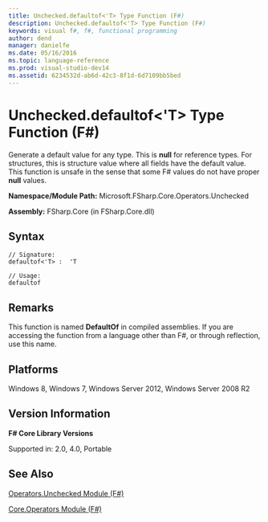 ```yaml
---
title: Unchecked.defaultof<'T> Type Function (F#)
description: Unchecked.defaultof<'T> Type Function (F#)
keywords: visual f#, f#, functional programming
author: dend
manager: danielfe
ms.date: 05/16/2016
ms.topic: language-reference
ms.prod: visual-studio-dev14
ms.assetid: 6234532d-ab6d-42c3-8f1d-6d7109bb5bed 
---
```


# Unchecked.defaultof<'T> Type Function (F#)

Generate a default value for any type. This is **null** for reference types. For structures, this is structure value where all fields have the default value. This function is unsafe in the sense that some F# values do not have proper **null** values.

**Namespace/Module Path:** Microsoft.FSharp.Core.Operators.Unchecked

**Assembly:** FSharp.Core (in FSharp.Core.dll)


## Syntax

```
// Signature:
defaultof<'T> :  'T

// Usage:
defaultof
```

## Remarks
This function is named **DefaultOf** in compiled assemblies. If you are accessing the function from a language other than F#, or through reflection, use this name.


## Platforms
Windows 8, Windows 7, Windows Server 2012, Windows Server 2008 R2


## Version Information
**F# Core Library Versions**

Supported in: 2.0, 4.0, Portable




## See Also
[Operators.Unchecked Module &#40;F&#35;&#41;](Operators.Unchecked-Module-%5BFSharp%5D.md)

[Core.Operators Module &#40;F&#35;&#41;](Core.Operators-Module-%5BFSharp%5D.md)

